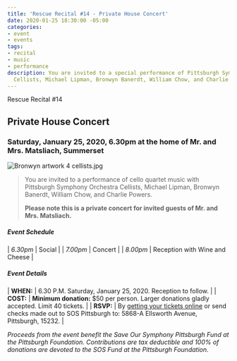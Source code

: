```yaml
---
title: 'Rescue Recital #14 - Private House Concert'
date: 2020-01-25 18:30:00 -05:00
categories:
- event
- events
tags:
- recital
- music
- performance
description: You are invited to a special performance of Pittsburgh Symphony Orchestra
  Cellists, Michael Lipman, Bronwyn Banerdt, William Chow, and Charlie Powers.
---
```


Rescue Recital #14

## Private House Concert

### Saturday, January 25, 2020, 6.30pm at the home of Mr. and Mrs. Matsliach, Summerset

![Bronwyn artwork 4 cellists.jpg](/uploads/Bronwyn%20artwork%204%20cellists.jpg)

> You are invited to a performance of cello quartet music with Pittsburgh Symphony Orchestra Cellists, Michael Lipman, Bronwyn Banerdt, William Chow, and Charlie Powers.
>
> **Please note this is a private concert for invited guests of Mr. and Mrs. Matsliach.**

##### **Event Schedule**

| *6.30pm*  | Social |
| *7.00pm*  | Concert |
| *8.00pm*  | Reception with Wine and Cheese |

##### **Event Details**

| **WHEN:**  | 6.30 P.M. Saturday, January 25, 2020. Reception to follow.  |
| **COST:**  | **Minimum donation:** $50 per person. Larger donations gladly accepted. Limit 40 tickets. |
| **RSVP:**  | By [getting your tickets online](https://squareup.com/store/save-our-symphony-pittsburgh) or send checks made out to SOS Pittsburgh to: 5868-A Ellsworth Avenue, Pittsburgh, 15232. |

*Proceeds from the event benefit the Save Our Symphony Pittsburgh Fund at the Pittsburgh Foundation.  Contributions are tax deductible and 100% of donations are devoted to the SOS Fund at the Pittsburgh Foundation.*